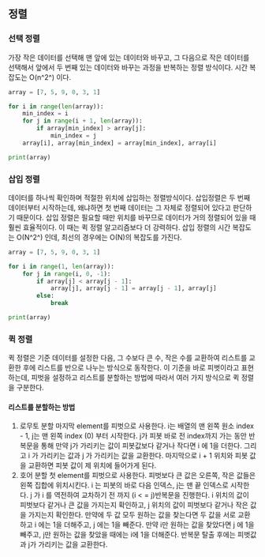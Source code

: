 ## 정렬

### 선택 정렬

가장 작은 데이터를 선택해 맨 앞에 있는 데이터와 바꾸고, 그 다음으로 작은 데이터를 선택해서 앞에서 두 번째 있는 데이터와 바꾸는 과정을 반복하는 정렬 방식이다.
시간 복잡도는 O(n^2^) 이다.

```python
array = [7, 5, 9, 0, 3, 1]

for i in range(len(array)):
	min_index = i
	for j in range(i + 1, len(array)):
		if array[min_index] > array[j]:
			min_index = j
	array[i], array[min_index] = array[min_index], array[i]

print(array)
```

### 삽입 정렬

데이터를 하나씩 확인하며 적절한 위치에 삽입하는 정렬방식이다. 삽입정렬은 두 번째 데이터부터 시작하는데, 왜냐하면 첫 번째 데이터는 그 자체로 정렬되어 있다고 판단하기 때문이다.
삽입 정렬은 필요할 때만 위치를 바꾸므로 데이터가 거의 정렬되어 있을 때 훨씬 효율적이다. 이 때는 퀵 정렬 알고리즘보다 더 강력하다.
삽입 정렬의 시간 복잡도는 O(N^2^) 인데, 최선의 경우에는 O(N)의 복잡도를 가진다.

```python
array = [7, 5, 9, 0, 3, 1]

for i in range(1, len(array)):
	for j in range(i, 0, -1):
		if array[j] < array[j - 1]:
			array[j], array[j - 1] = array[j - 1], array[j]
		else:
			break

print(array)
```

### 퀵 정렬

퀵 정렬은 기준 데이터를 설정한 다음, 그 수보다 큰 수, 작은 수를 교환하여 리스트를 교환한 후에 리스트를 반으로 나누는 방식으로 동작한다. 이 기준을 바로 피벗이라고 표현하는데, 피벗을 설정하고 리스트를 분할하는 방법에 따라서 여러 가지 방식으로 퀵 정렬을 구분한다.

#### 리스트를 분할하는 방법

1. 로무토 분할
   마지막 element를 피벗으로 사용한다. i는 배열의 맨 왼쪽 원소 index - 1, j는 맨 왼쪽 index (0) 부터 시작한다. j가 피봇 바로 전 index까지 가는 동안 반복문을 통해 만약 j가 가리키는 값이 피봇값보다 같거나 작다면 i 에 1을 더한다. 그리고 i 가 가리키는 값과 j 가 가리키는 값을 교환한다.
   마지막으로 i + 1 위치와 피봇 값을 교환하면 피봇 값이 제 위치에 들어가게 된다.
2. 호어 분할
   첫 element를 피벗으로 사용한다. 피벗보다 큰 값은 오른쪽, 작은 값들은 왼쪽 집합에 위치시킨다. i 는 피봇의 바로 다음 인덱스, j는 맨 끝 인덱스로 시작한다. j 가 i 를 역전하여 교차하기 전 까지 (i < = j)반복문을 진행한다.
   i 위치의 값이 피벗보다 같거나 큰 값을 가지는지 확인하고, j 위치의 값이 피벗보다 같거나 작은 값을 가지는지 확인한다. 만약에 두 값 모두 원하는 값을 찾는다면 두 값을 서로 교환하고 i 에는 1을 더해주고, j 에는 1을 빼준다. 만약 i만 원하는 값을 찾았다면 j 에 1을 빼주고, j만 원하는 값을 찾았을 때에는 i에 1을 더해준다. 반복문 탈출 후에는 피벗값과 j가 가리키는 값을 교환한다.

